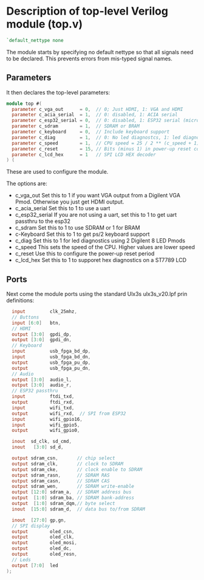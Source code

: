 # Description of top-level Verilog module (top.v)

```verilog
`default_nettype none
```

The module starts by specifying no default nettype so that all signals need to be declared.
This prevents errors from mis-typed signal names.

## Parameters

It then declares the top-level parameters:

```verilog
module top #(
  parameter c_vga_out      = 0,  // 0; Just HDMI, 1: VGA and HDMI
  parameter c_acia_serial  = 1,  // 0: disabled, 1: ACIA serial
  parameter c_esp32_serial = 0,  // 0: disabled, 1: ESP32 serial (micropython console)
  parameter c_sdram        = 1,  // SDRAM or BRAM 
  parameter c_keyboard     = 0,  // Include keyboard support
  parameter c_diag         = 1,  // 0: No led diagnostcs, 1: led diagnostics 
  parameter c_speed        = 1,  // CPU speed = 25 / 2 ** (c_speed + 1) MHz
  parameter c_reset        = 15, // Bits (minus 1) in power-up reset counter
  parameter c_lcd_hex      = 1   // SPI LCD HEX decoder
) (
```

These are used to configure the module.

The options are:

* c_vga_out Set this to 1 if you want VGA output from a Digilent VGA Pmod. Otherwise you just get HDMI output.
* c_acia_serial Set this to 1 to use a uart
* c_esp32_serial If you are not using a uart, set this to 1 to get uart passthru to the esp32
* c_sdram Set this to 1 to use SDRAM or 1 for BRAM
* c-Keyboard Set this to 1 to get ps/2 keyboard support
* c_diag Set this to 1 for led diagnostics using 2 Digilent 8 LED Pmods
* c_speed This sets the speed of the CPU. Higher values are lower speed
* c_reset Use this to configure the power-up reset period
* c_lcd_hex Set this to 1 to supporet hex diagnostics on a ST7789 LCD

## Ports

Next come the module ports using the standard Ulx3s ulx3s_v20.lpf prin definitions:

```verilog
  input         clk_25mhz,
  // Buttons
  input [6:0]   btn,
  // HDMI
  output [3:0]  gpdi_dp,
  output [3:0]  gpdi_dn,
  // Keyboard
  input         usb_fpga_bd_dp,
  input         usb_fpga_bd_dn,
  output        usb_fpga_pu_dp,
  output        usb_fpga_pu_dn,
  // Audio
  output [3:0]  audio_l,
  output [3:0]  audio_r,
  // ESP32 passthru
  input         ftdi_txd,
  output        ftdi_rxd,
  input         wifi_txd,
  output        wifi_rxd,  // SPI from ESP32
  input         wifi_gpio16,
  input         wifi_gpio5,
  output        wifi_gpio0,

  inout  sd_clk, sd_cmd,
  inout   [3:0] sd_d,

  output sdram_csn,       // chip select
  output sdram_clk,       // clock to SDRAM
  output sdram_cke,       // clock enable to SDRAM
  output sdram_rasn,      // SDRAM RAS
  output sdram_casn,      // SDRAM CAS
  output sdram_wen,       // SDRAM write-enable
  output [12:0] sdram_a,  // SDRAM address bus
  output  [1:0] sdram_ba, // SDRAM bank-address
  output  [1:0] sdram_dqm,// byte select
  inout  [15:0] sdram_d,  // data bus to/from SDRAM

  inout  [27:0] gp,gn,
  // SPI display
  output        oled_csn,
  output        oled_clk,
  output        oled_mosi,
  output        oled_dc,
  output        oled_resn,
  // Leds
  output [7:0]  led
);
```

